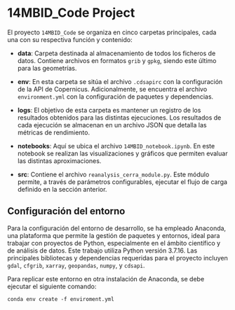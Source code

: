 # 14MBID_Code Project

El proyecto `14MBID_Code` se organiza en cinco carpetas principales, cada una con su respectiva función y contenido:

- **data**: Carpeta destinada al almacenamiento de todos los ficheros de datos. Contiene archivos en formatos `grib` y `gpkg`, siendo este último para las geometrías.

- **env**: En esta carpeta se sitúa el archivo `.cdsapirc` con la configuración de la API de Copernicus. Adicionalmente, se encuentra el archivo `environment.yml` con la configuración de paquetes y dependencias.

- **logs**: El objetivo de esta carpeta es mantener un registro de los resultados obtenidos para las distintas ejecuciones. Los resultados de cada ejecución se almacenan en un archivo JSON que detalla las métricas de rendimiento.

- **notebooks**: Aquí se ubica el archivo `14MBID_notebook.ipynb`. En este notebook se realizan las visualizaciones y gráficos que permiten evaluar las distintas aproximaciones.

- **src**: Contiene el archivo `reanalysis_cerra_module.py`. Este módulo permite, a través de parámetros configurables, ejecutar el flujo de carga definido en la sección anterior.

## Configuración del entorno

Para la configuración del entorno de desarrollo, se ha empleado Anaconda, una plataforma que permite la gestión de paquetes y entornos, ideal para trabajar con proyectos de Python, especialmente en el ámbito científico y de análisis de datos. Este trabajo utiliza Python versión 3.7.16. Las principales bibliotecas y dependencias requeridas para el proyecto incluyen `gdal`, `cfgrib`, `xarray`, `geopandas`, `numpy`, y `cdsapi`.

Para replicar este entorno en otra instalación de Anaconda, se debe ejecutar el siguiente comando:

```shell
conda env create -f enviroment.yml

